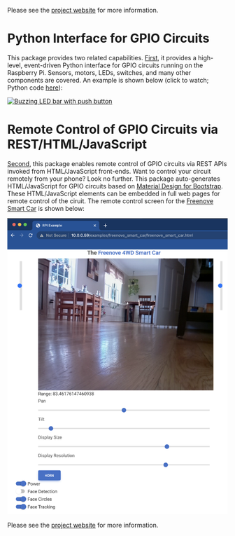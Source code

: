 Please see the [project website](https://matthewgerber.github.io/raspberry-py/) for more information.

# Python Interface for GPIO Circuits
This package provides two related capabilities. [First](https://matthewgerber.github.io/raspberry-py/raspberry_py/python-gpio.html), it 
provides a high-level, event-driven Python interface for GPIO circuits running on the Raspberry Pi. Sensors, motors, 
LEDs, switches, and many other components are covered. An example is shown below (click to watch; Python code 
[here](https://github.com/MatthewGerber/raspberry-py/blob/main/src/raspberry_py/gpio/examples/buzzing_led_bar_with_button.py)):

[![Buzzing LED bar with push button](https://img.youtube.com/vi/e6PrM2QVSA4/0.jpg)](https://www.youtube.com/watch?v=e6PrM2QVSA4)

# Remote Control of GPIO Circuits via REST/HTML/JavaScript
[Second](https://matthewgerber.github.io/raspberry-py/raspberry_py/remote-gpio.html), this package enables remote 
control of GPIO circuits via REST APIs invoked from HTML/JavaScript front-ends. Want to control your circuit remotely 
from your phone? Look no further. This package auto-generates HTML/JavaScript for GPIO circuits based on 
[Material Design for Bootstrap](https://mdbootstrap.com). These HTML/JavaScript elements can be embedded in full web 
pages for remote control of the ciruit. The remote control screen for the 
[Freenove Smart Car](https://matthewgerber.github.io/raspberry-py/raspberry_py/smart-car.html) is shown below:

![freenove-smart-car](docs/raspberry_py/smart-car.png)

Please see the [project website](https://matthewgerber.github.io/raspberry-py/) for more information.